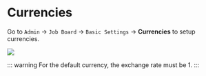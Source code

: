 # Currencies

Go to `Admin` -> `Job Board` -> `Basic Settings` -> **Currencies** to setup currencies.

![](../images/currencies.png)

::: warning
For the default currency, the exchange rate must be 1.
:::